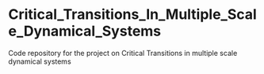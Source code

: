# Critical_Transitions_In_Multiple_Scale_Dynamical_Systems
Code repository for the project on Critical Transitions in multiple scale dynamical systems

